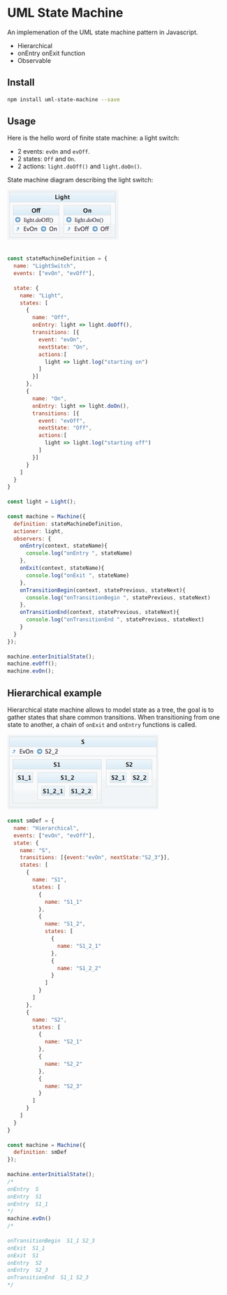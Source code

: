 # UML State Machine

An implemenation of the UML state machine pattern in Javascript. 

* Hierarchical
* onEntry onExit function
* Observable

## Install

```bash
npm install uml-state-machine --save
```

## Usage

Here is the hello word of finite state machine: a light switch: 

 * 2 events: `evOn` and `evOff`.
 * 2 states: `Off` and `On`.
 * 2 actions: `light.doOff()` and  `light.doOn()`.

State machine diagram describing the light switch:


![alt text](doc/img/state-machine-light.png "state-machine-light")


```javascript

const stateMachineDefinition = {
  name: "LightSwitch",
  events: ["evOn", "evOff"],

  state: {
    name: "Light",
    states: [
      {
        name: "Off",
        onEntry: light => light.doOff(),
        transitions: [{
          event: "evOn",
          nextState: "On",
          actions:[
            light => light.log("starting on")
          ]
        }]
      },
      {
        name: "On",
        onEntry: light => light.doOn(),
        transitions: [{
          event: "evOff",
          nextState: "Off",
          actions:[
            light => light.log("starting off")
          ]
        }]
      }
    ]
  }
}

const light = Light();

const machine = Machine({
  definition: stateMachineDefinition,
  actioner: light,
  observers: {
    onEntry(context, stateName){
      console.log("onEntry ", stateName)
    },
    onExit(context, stateName){
      console.log("onExit ", stateName)
    },
    onTransitionBegin(context, statePrevious, stateNext){
      console.log("onTransitionBegin ", statePrevious, stateNext)
    },
    onTransitionEnd(context, statePrevious, stateNext){
      console.log("onTransitionEnd ", statePrevious, stateNext)
    }
  }
});

machine.enterInitialState();
machine.evOff();
machine.evOn();

```

## Hierarchical example

Hierarchical state machine allows to model state as a tree, the goal is to gather states that share common transitions. 
When transitioning from one state to another, a chain of `onExit` and `onEntry` functions is called. 


![alt text](doc/img/state-machine-hierarchical.png "state-machine-hierarchical")


```javascript
const smDef = {
  name: "Hierarchical",
  events: ["evOn", "evOff"],
  state: {
    name: "S",
    transitions: [{event:"evOn", nextState:"S2_3"}],
    states: [
      {
        name: "S1",
        states: [
          {
            name: "S1_1"
          },
          {
            name: "S1_2",
            states: [
              {
                name: "S1_2_1"
              },
              {
                name: "S1_2_2"
              }
            ]
          }
        ]
      },
      {
        name: "S2",
        states: [
          {
            name: "S2_1"
          },
          {
            name: "S2_2"
          },
          {
            name: "S2_3"
          }
        ]
      }
    ]
  }
}

const machine = Machine({
  definition: smDef
});

machine.enterInitialState();
/*
onEntry  S
onEntry  S1
onEntry  S1_1
*/
machine.evOn()
/*

onTransitionBegin  S1_1 S2_3
onExit  S1_1
onExit  S1
onEntry  S2
onEntry  S2_3
onTransitionEnd  S1_1 S2_3
*/

```
